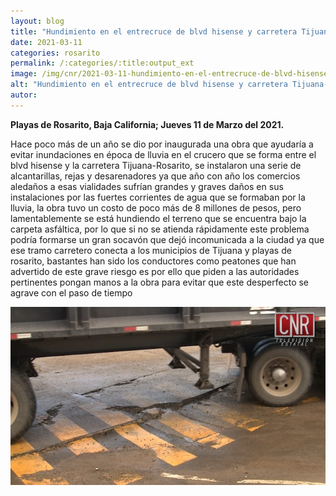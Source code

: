 ```yaml
---
layout: blog
title: "Hundimiento en el entrecruce de blvd hisense y carretera Tijuana-Rosarito"
date: 2021-03-11
categories: rosarito
permalink: /:categories/:title:output_ext
image: /img/cnr/2021-03-11-hundimiento-en-el-entrecruce-de-blvd-hisense.jpg
alt: "Hundimiento en el entrecruce de blvd hisense y carretera Tijuana-Rosarito"
autor:
---
```


**Playas de Rosarito, Baja California; Jueves 11 de Marzo del 2021.** 

Hace poco más de un año se dio por inaugurada una obra que ayudaría a evitar inundaciones en época de lluvia en el crucero que se forma entre el blvd hisense y la carretera Tijuana-Rosarito, se instalaron una serie de alcantarillas, rejas y desarenadores ya que año con año los comercios aledaños a esas vialidades sufrían grandes y graves daños en sus instalaciones por las fuertes corrientes de agua que se formaban por la lluvia, la obra tuvo un costo de poco más de 8 millones de pesos, pero lamentablemente se está hundiendo el terreno que se encuentra bajo la carpeta asfáltica, por lo que si no se atienda rápidamente este problema podría formarse un gran socavón que dejó incomunicada a la ciudad ya que ese tramo carretero conecta a los municipios de Tijuana y playas de rosarito, bastantes han sido los conductores como peatones que han advertido de este grave riesgo es por ello que piden a las autoridades pertinentes pongan manos a la obra para evitar que este desperfecto se agrave con el paso de tiempo

<div id="carouselExampleSlidesOnly" class="carousel slide" data-ride="carousel">
  <div class="carousel-inner">
    <div class="carousel-item active">
       <img class="d-block w-100" src="/img/cnr/2021-03-11-hundimiento-en-el-entrecruce-de-blvd-hisense.jpg" loading="lazy"  alt="Hundimiento en el entrecruce de blvd hisense y carretera Tijuana-Rosarito">
    </div>
  </div>
</div>